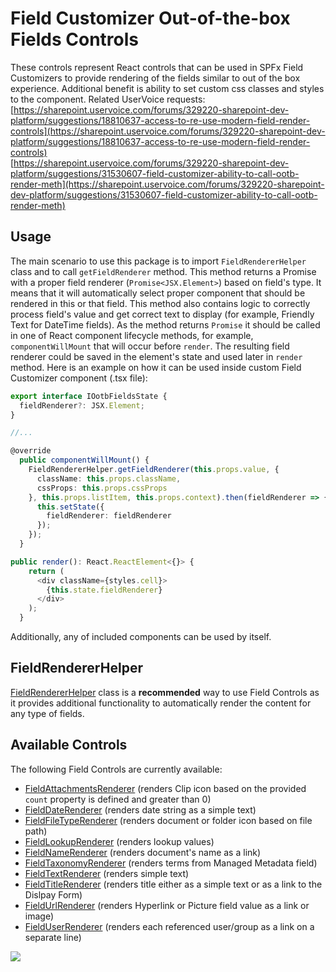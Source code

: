 # Field Customizer Out-of-the-box Fields Controls

These controls represent React controls that can be used in SPFx Field Customizers to provide rendering of the fields similar to out of the box experience. Additional benefit is ability to set custom css classes and styles to the component.
Related UserVoice requests:<br>
[https://sharepoint.uservoice.com/forums/329220-sharepoint-dev-platform/suggestions/18810637-access-to-re-use-modern-field-render-controls](https://sharepoint.uservoice.com/forums/329220-sharepoint-dev-platform/suggestions/18810637-access-to-re-use-modern-field-render-controls)<br>
[https://sharepoint.uservoice.com/forums/329220-sharepoint-dev-platform/suggestions/31530607-field-customizer-ability-to-call-ootb-render-meth](https://sharepoint.uservoice.com/forums/329220-sharepoint-dev-platform/suggestions/31530607-field-customizer-ability-to-call-ootb-render-meth)

## Usage
The main scenario to use this package is to import `FieldRendererHelper` class and to call `getFieldRenderer` method. This method returns a Promise with a proper field renderer (`Promise<JSX.Element>`) based on field's type. It means that it will automatically select proper component that should be rendered in this or that field. This method also contains logic to correctly process field's value and get correct text to display (for example, Friendly Text for DateTime fields).
As the method returns `Promise` it should be called in one of React component lifecycle methods, for example, `componentWillMount` that will occur before `render`. The resulting field renderer could be saved in the element's state and used later in `render` method.
Here is an example on how it can be used inside custom Field Customizer component (.tsx file):
```TypeScript
export interface IOotbFieldsState {
  fieldRenderer?: JSX.Element;
}

//...

@override
  public componentWillMount() {
    FieldRendererHelper.getFieldRenderer(this.props.value, {
      className: this.props.className,
      cssProps: this.props.cssProps
    }, this.props.listItem, this.props.context).then(fieldRenderer => {
      this.setState({
        fieldRenderer: fieldRenderer
      });
    });
  }

public render(): React.ReactElement<{}> {
    return (
      <div className={styles.cell}>
        {this.state.fieldRenderer}
      </div>
    );
  }
```

Additionally, any of included components can be used by itself.

## FieldRendererHelper
[FieldRendererHelper](./FieldRendererHelper) class is a **recommended** way to use Field Controls as it provides additional functionality to automatically render the content for any type of fields.

## Available Controls
The following Field Controls are currently available:

- [FieldAttachmentsRenderer](./FieldAttachmentsRenderer) (renders Clip icon based on the provided `count` property is defined and greater than 0)
- [FieldDateRenderer](./FieldDateRenderer) (renders date string as a simple text)
- [FieldFileTypeRenderer](./FieldFileTypeRenderer) (renders document or folder icon based on file path)
- [FieldLookupRenderer](./FieldLookupRenderer) (renders lookup values)
- [FieldNameRenderer](./FieldNameRenderer) (renders document's name as a link)
- [FieldTaxonomyRenderer](./FieldTaxonomyRenderer) (renders terms from Managed Metadata field)
- [FieldTextRenderer](./FieldTextRenderer) (renders simple text)
- [FieldTitleRenderer](./FieldTitleRenderer) (renders title either as a simple text or as a link to the Dislpay Form)
- [FieldUrlRenderer](./FieldUrlRenderer) (renders Hyperlink or Picture field value as a link or image)
- [FieldUserRenderer](./FieldUserRenderer) (renders each referenced user/group as a link on a separate line)

![](https://telemetry.sharepointpnp.com/sp-dev-fx-controls-react/wiki/controls/fields)

